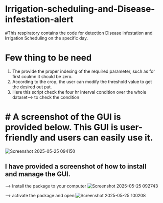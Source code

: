# Irrigation-scheduling-and-Disease-infestation-alert
#This respiratory contains the code for detection Disease infestation and Irrigation Scheduling on the specific day.
# Few thing to be need
1. The provide the proper indexing of the required parameter, such as for first coulmn it should be zero. 
2. According to the crop, the user can modify the threshold value to get the desired out put.
3. Here this script check the four hr interval condition over the whole dataset--> to check the condition

# # A screenshot of the GUI is provided below. This GUI is user-friendly and users can easily use it.
![Screenshot 2025-05-25 094150](https://github.com/user-attachments/assets/e870d37d-e5c8-45a6-a20e-0081d1f67caa)

## I have provided a screenshot of how to install and manage the GUI.
--> Install the package to your computer
![Screenshot 2025-05-25 092743](https://github.com/user-attachments/assets/42bd49c4-6e4b-493f-aa8a-177bba6bc0d1)

--> activate the package and open 
![Screenshot 2025-05-25 100208](https://github.com/user-attachments/assets/bc27d2f2-d424-42be-8a67-77cc0a9e9f16)


